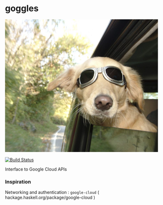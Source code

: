 # goggles

![](goggles1.png)

[![Build Status](https://travis-ci.org/ocramz/goggles.png)](https://travis-ci.org/ocramz/goggles)

Interface to Google Cloud APIs



### Inspiration

Networking and authentication : `google-cloud` ( hackage.haskell.org/package/google-cloud )

